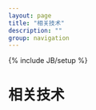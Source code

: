 ```yaml
---
layout: page
title: "相关技术"
description: ""
group: navigation
---
```

{% include JB/setup %}

# 相关技术
